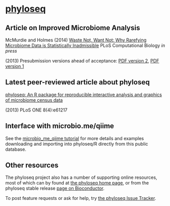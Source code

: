 <link href="http://joey711.github.com/phyloseq/markdown.css" rel="stylesheet"></link>

# [phyloseq](http://joey711.github.com/phyloseq/)

## Article on Improved Microbiome Analysis

McMurdie and Holmes (2014)
[Waste Not, Want Not: Why Rarefying Microbiome Data is Statistically Inadmissible](http://arxiv.org/abs/1310.0424)
PLoS Computational Biology *in press*

(2013) Presubmission versions ahead of acceptance:
[PDF version 2](http://arxiv.org/pdf/1310.0424v2.pdf),
[PDF version 1](http://arxiv.org/pdf/1310.0424v1.pdf)


## Latest peer-reviewed article about phyloseq
[phyloseq: An R package for reproducible interactive analysis and graphics of microbiome census data](http://dx.plos.org/10.1371/journal.pone.0061217)

(2013) PLoS ONE 8(4):e61217

## Interface with microbio.me/qiime
See the [microbio_me_qiime tutorial](http://joey711.github.io/phyloseq/download-microbio.me.html) for more details and examples downloading and importing into phyloseq/R directly from this public database.

## Other resources
The phyloseq project also has a number of supporting online resources, most of which can by found at [the phyloseq home page](http://joey711.github.com/phyloseq/), or from the phyloseq stable release [page on Bioconductor](http://bioconductor.org/packages/release/bioc/html/phyloseq.html).

To post feature requests or ask for help, try [the phyloseq Issue Tracker](https://github.com/joey711/phyloseq/issues).
